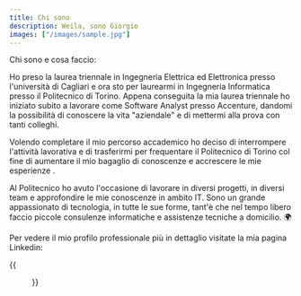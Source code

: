 ```yaml
---
title: Chi sono
description: Weila, sono Giorgio
images: ["/images/sample.jpg"]
---
```



Chi sono e cosa faccio:

Ho preso la laurea triennale in Ingegneria Elettrica ed Elettronica presso l'università di Cagliari e ora sto per laurearmi in Ingegneria Informatica presso il Politecnico di Torino. Appena conseguita la mia laurea triennale ho iniziato subito a lavorare come Software Analyst presso Accenture, dandomi la possibilità di conoscere la vita "aziendale" e di mettermi alla prova con tanti colleghi.

Volendo completare il mio percorso accademico ho deciso di interrompere l'attività lavorativa e di trasferirmi per frequentare il Politecnico di Torino col fine di aumentare il mio bagaglio di conoscenze e accrescere le mie esperienze .

Al Politecnico ho avuto l'occasione di lavorare in diversi progetti, in diversi team e approfondire le mie conoscenze in ambito IT. Sono un grande appassionato di tecnologia, in tutte le sue forme, tant'è che nel tempo libero faccio piccole consulenze informatiche e assistenze tecniche a domicilio. :earth_africa:


Per vedere il mio profilo professionale più in dettaglio visitate la mia pagina Linkedin:

{{<figure src="/images/pagina_iniziale_linkedin.png" caption="Profilo Linkedin" link="https://www.linkedin.com/in/giorgioloi/" >}}